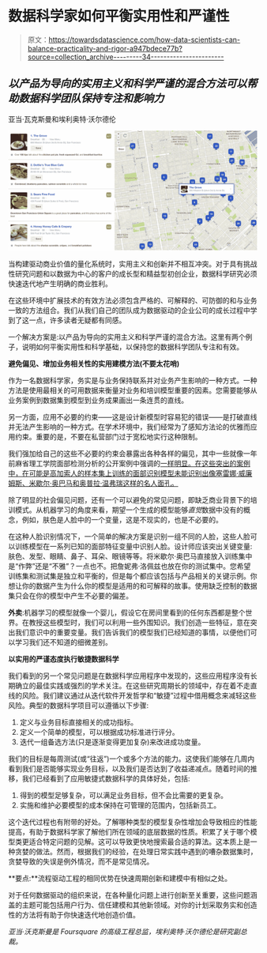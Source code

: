 # 数据科学家如何平衡实用性和严谨性

> 原文：<https://towardsdatascience.com/how-data-scientists-can-balance-practicality-and-rigor-a947bdece77b?source=collection_archive---------34----------------------->

## *以产品为导向的实用主义和科学严谨的混合方法可以帮助数据科学团队保持专注和影响力*

亚当·瓦克斯曼和埃利奥特·沃尔德伦

![](img/554397b658ff4f438242e240d52967b2.png)

当构建驱动商业价值的量化系统时，实用主义和创新并不相互冲突。对于具有挑战性研究问题和以数据为中心的客户的成长型和精益型初创企业，数据科学研究必须快速迭代地产生明确的商业胜利。

在这些环境中扩展技术的有效方法必须包含严格的、可解释的、可防御的和与业务一致的方法组合。我们从我们自己的团队成为数据驱动的企业公司的成长过程中学到了这一点，许多读者无疑都有同感。

一个解决方案是:以产品为导向的实用主义和科学严谨的混合方法。这里有两个例子，说明如何平衡实用性和科学基础，以保持您的数据科学团队专注和有效。

**避免偏见、增加业务相关性的实用建模方法(不要太花哨)**

作为一名数据科学家，务实是与业务保持联系并对业务产生影响的一种方式。一种方法是使用最相关的可用数据来衡量对业务和培训模型重要的因素。您需要能够从业务案例到数据集到模型到业务成果画出一条连贯的直线。

另一方面，应用不必要的约束——这是设计新模型时容易犯的错误——是打破直线并无法产生影响的一种方式。在学术环境中，我们经常为了感知方法论的优雅而应用约束。重要的是，不要在私营部门过于宽松地实行这种限制。

我们强加给自己的这些不必要的约束会暴露出各种各样的偏见，其中一些就像一年前麻省理工学院面部检测分析的公开案例中强调的[一样明显。在这些突出的案例中，在可能是高加索人的样本集上训练的面部识别模型未能识别出像塞雷娜·威廉姆斯、米歇尔·奥巴马和奥普拉·温弗瑞这样的名人面孔。](https://time.com/5520558/artificial-intelligence-racial-gender-bias/)

除了明显的社会偏见问题，还有一个可以避免的常见问题，即缺乏商业背景下的培训模式。从机器学习的角度来看，期望一个生成的模型能够*直觉*数据中没有的概念，例如，肤色是人脸中的一个变量，这是不现实的，也是不必要的。

在这种人脸识别情况下，一个简单的解决方案是识别一组不同的人脸，这些人脸可以训练模型在一系列已知的面部特征变量中识别人脸。设计师应该突出关键变量:肤色、发型、眼睛、鼻子、耳朵、眼镜等等。将米歇尔·奥巴马直接放入训练集中是“作弊”还是“不雅”？一点也不。把詹妮弗·洛佩兹也放在你的测试集中。您希望训练集和测试集是独立和平衡的，但是每个都应该包括与产品相关的关键示例。你想让你的数据产生为什么你的模型是适用的和可解释的故事。使用缺乏控制的数据集只会在你的模型中产生不必要的偏差。

**外卖**:机器学习的模型就像一个婴儿，假设它在房间里看到的任何东西都是整个世界。在教授这些模型时，我们可以利用一些外围知识。我们创造一些特征，意在突出我们意识中的重要变量。我们告诉我们的模型我们已经知道的事情，以便他们可以学习我们还不知道的细微差别。

**以实用的严谨态度执行敏捷数据科学**

我们看到的另一个常见问题是在数据科学应用程序中发现的，这些应用程序没有长期确立的最佳实践或强烈的学术关注。在这些研究周期长的领域中，存在着不走直线的风险。我们建议通过从迭代软件开发哲学和“敏捷”过程中借用概念来减轻这些风险。典型的数据科学项目可以遵循以下步骤:

1.  定义与业务目标直接相关的成功指标。
2.  定义一个简单的模型，可以根据成功标准进行评分。
3.  迭代一组备选方法(只是逐渐变得更加复杂)来改进成功度量。

我们的目标是每周测试(或“往返”)一个或多个方法的能力。这使我们能够在几周内看到我们是否能够实现业务目标，以及我们是否达到了收益递减点。随着时间的推移，我们已经看到了应用敏捷式数据科学的具体好处，包括:

1.  得到的模型足够复杂，可以满足业务目标，但不会比需要的更复杂。
2.  实施和维护必要模型的成本保持在可管理的范围内，包括新员工。

这个迭代过程也有附带的好处。了解哪种类型的模型复杂性增加会导致相应的性能提高，有助于数据科学家了解他们所在领域的底层数据的性质。积累了关于哪个模型类更适合特定问题的见解。这可以导致更快地搜索最合适的算法。这本质上是一种贪婪的做法。然而，根据我们的经验，在处理日常实践中遇到的嘈杂数据集时，贪婪导致的失误是例外情况，而不是常见情况。

**要点:**流程驱动工程的相同优势在快速周期创新和建模中有相似之处。

对于任何数据驱动的组织来说，在各种量化问题上进行创新至关重要，这些问题涵盖的主题可能包括用户行为、信任建模和其他新领域。对你的计划采取务实和创造性的方法将有助于你快速迭代地创造价值。

*亚当·沃克斯曼是 Foursquare 的高级工程总监，埃利奥特·沃尔德伦是研究副总裁。*